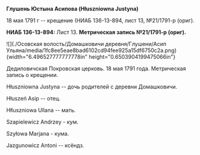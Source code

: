 **Глушень Юстына Асипова (Hłuszniowna Justyna)**

18 мая 1791 г -- крещение (НИАБ 136-13-894, лист 13, №21/1791-р (ориг).

**НИАБ 136-13-894:** Лист 13. **Метрическая запись №21/1791-р (ориг).**

![](./Осовская волость/Домашковичи деревня/Глушени/Асип Ульяна/media/1fc8ee5eae8bad6102cd94fee925a15df6750c2a.png){width="6.496527777777778in"
height="0.6503904199475066in"}

Дедиловичская Покровская церковь. 18 мая 1791 года. Метрическая запись о
крещении.

Hłuszniowna Justyna -- дочь родителей с деревни Домашковичи.

Hłuszeń Asip -- отец.

Hłluszniowa Ullana -- мать.

Szapielewicz Andrzey - кум.

Szyłowa Marjana - кума.

Jazgunowicz Antoni -- ксёндз.

